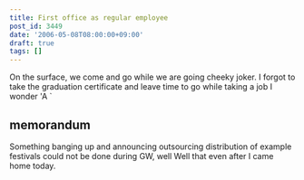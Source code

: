 ```yaml
---
title: First office as regular employee
post_id: 3449
date: '2006-05-08T08:00:00+09:00'
draft: true
tags: []
---
```


On the surface, we come and go while we are going cheeky joker. I forgot to take the graduation certificate and leave time to go while taking a job I wonder 'A `

## memorandum

Something banging up and announcing outsourcing distribution of example festivals could not be done during GW, well Well that even after I came home today.
